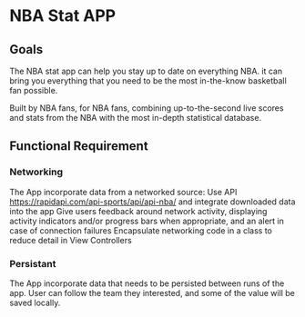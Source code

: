 # NBA Stat APP

## Goals
The NBA stat app can help you stay up to date on everything NBA. it can bring you everything that you need to be the most in-the-know basketball fan possible.


Built by NBA fans, for NBA fans, combining up-to-the-second live scores and stats from the NBA with the most in-depth statistical database.


## Functional Requirement

### Networking


The App incorporate data from a networked source:
Use API https://rapidapi.com/api-sports/api/api-nba/ and integrate downloaded data into the app
Give users feedback around network activity, displaying activity indicators and/or progress bars when appropriate, and an alert in case of connection failures
Encapsulate networking code in a class to reduce detail in View Controllers

### Persistant

The App incorporate data that needs to be persisted between runs of the app.
User can follow the team they interested, and some of the value will be saved locally.

